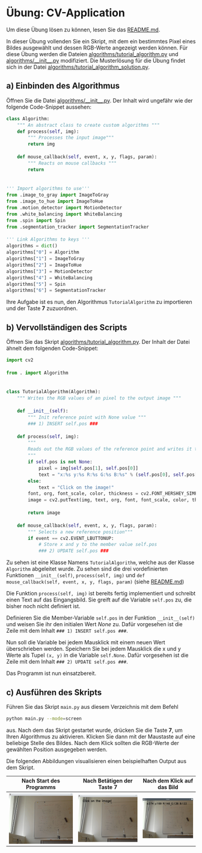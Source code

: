# Übung: CV-Application
Um diese Übung lösen zu können, lesen Sie das [README.md](README.md). 

In dieser Übung vollenden Sie ein Skript, mit dem ein bestimmtes Pixel eines Bildes ausgewählt und dessen RGB-Werte angezeigt
werden können. Für diese Übung werden die Dateien [algorithms/tutorial_algorithm.py](./algorithms/tutorial_algorithm.py) und
 [algorithms/\_\_init\_\_.py](./algorithms/__init__.py) modifiziert. Die Musterlösung für die Übung findet sich in der Datei
 [algorithms/tutorial_algorithm_solution.py](./algorithms/tutorial_algorithm_solution.py).


## a) Einbinden des Algorithmus
Öffnen Sie die Datei [algorithms/\_\_init\_\_.py](./algorithms/__init__.py). Der Inhalt wird ungefähr wie der folgende 
Code-Snippet aussehen:

```python
class Algorithm:
    """ An abstract class to create custom algorithms """
    def process(self, img):
        """ Processes the input image"""
        return img

    def mouse_callback(self, event, x, y, flags, param):
        """ Reacts on mouse callbacks """
        return


''' Import algorithms to use'''
from .image_to_gray import ImageToGray
from .image_to_hue import ImageToHue
from .motion_detector import MotionDetector
from .white_balancing import WhiteBalancing
from .spin import Spin
from .segmentation_tracker import SegmentationTracker

''' Link Algorithms to keys '''
algorithms = dict()
algorithms["0"] = Algorithm
algorithms["1"] = ImageToGray
algorithms["2"] = ImageToHue
algorithms["3"] = MotionDetector
algorithms["4"] = WhiteBalancing
algorithms["5"] = Spin
algorithms["6"] = SegmentationTracker
```

Ihre Aufgabe ist es nun, den Algorithmus ``TutorialAlgorithm`` zu importieren und der Taste **7** zuzuordnen.

## b) Vervollständigen des Scripts
Öffnen Sie das Skript [algorithms/tutorial_algorithm.py](./algorithms/tutorial_algorithm.py). Der Inhalt der Datei ähnelt dem
folgenden Code-Snippet:

```python
import cv2

from . import Algorithm


class TutorialAlgorithm(Algorithm):
    """ Writes the RGB values of an pixel to the output image """

    def __init__(self):
        """ Init reference point with None value """
        ### 1) INSERT self.pos ###

    def process(self, img):
        """
        Reads out the RGB values of the reference point and writes it to the output image
        """
        if self.pos is not None:
            pixel = img[self.pos[1], self.pos[0]]
            text = "x:%s y:%s R:%s G:%s B:%s" % (self.pos[0], self.pos[1], pixel[2], pixel[1], pixel[0])
        else:
            text = "Click on the image!"
        font, org, font_scale, color, thickness = cv2.FONT_HERSHEY_SIMPLEX, (50, 50), 1, (0, 0, 0), 2
        image = cv2.putText(img, text, org, font, font_scale, color, thickness, cv2.LINE_AA)

        return image

    def mouse_callback(self, event, x, y, flags, param):
        """ Selects a new reference position"""
        if event == cv2.EVENT_LBUTTONUP:
            # Store x and y to the member value self.pos
            ### 2) UPDATE self.pos ###

```

Zu sehen ist eine Klasse Namens ``TutorialAlgorithm``, welche aus der Klasse ``Algorithm`` abgeleitet wurde. Zu sehen sind
die drei vordefinierten Funktionen ``__init__(self)``, ``process(self, img)`` und 
``def mouse_callback(self, event, x, y, flags, param)`` (siehe [README.md](README.md))

Die Funktion ``process(self, img)`` ist bereits fertig implementiert und schreibt einen Text auf das Eingangsbild. Sie 
greift auf die Variable ``self.pos`` zu, die bisher noch nicht definiert ist.

Definieren Sie die Member-Variable ``self.pos`` in der Funktion ``__init__(self)`` und weisen Sie ihr den initialen Wert
*None* zu. Dafür vorgesehen ist die Zeile mit dem Inhalt ```### 1) INSERT self.pos ###```.

Nun soll die Variable bei jedem Mausklick mit einem neuen Wert überschrieben werden. Speichern Sie bei jedem Mausklick 
die x und y Werte als Tupel ``(x, y)`` in die Variable ``self.None``. Dafür vorgesehen ist die Zeile mit dem Inhalt 
``### 2) UPDATE self.pos ###``.

Das Programm ist nun einsatzbereit. 

## c) Ausführen des Skripts

Führen Sie das Skript `main.py` aus diesem Verzeichnis mit dem Befehl

```bash
python main.py --mode=screen
```
aus. Nach dem das Skript gestartet wurde, drücken Sie die Taste **7**, um Ihren Algorithmus zu aktivieren. Klicken Sie 
dann mit der Maustaste auf eine beliebige Stelle des Bildes. Nach dem Klick sollten die RGB-Werte der gewählten Position 
ausgegeben werden.

Die folgenden Abbildungen visualisieren einen beispielhaften Output aus dem Skript.

Nach Start des Programms | Nach Betätigen der Taste **7** | Nach dem Klick auf das Bild
:-------------------------:|:-------------------------:|:-------------------------:
![](./data/tutorial1.png)  |  ![](./data/tutorial2.png) | ![](./data/tutorial3.png)